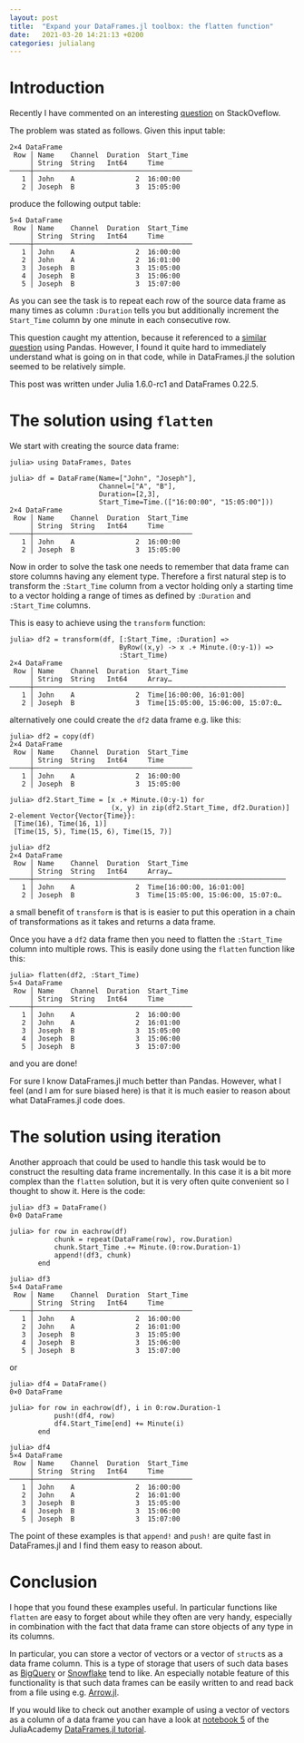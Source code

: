 ```yaml
---
layout: post
title:  "Expand your DataFrames.jl toolbox: the flatten function"
date:   2021-03-20 14:21:13 +0200
categories: julialang
---
```


# Introduction

Recently I have commented on an interesting [question][so] on StackOveflow.

The problem was stated as follows. Given this input table:

```
2×4 DataFrame
 Row │ Name    Channel  Duration  Start_Time
     │ String  String   Int64     Time
─────┼───────────────────────────────────────
   1 │ John    A               2  16:00:00
   2 │ Joseph  B               3  15:05:00
```

produce the following output table:

```
5×4 DataFrame
 Row │ Name    Channel  Duration  Start_Time
     │ String  String   Int64     Time
─────┼───────────────────────────────────────
   1 │ John    A               2  16:00:00
   2 │ John    A               2  16:01:00
   3 │ Joseph  B               3  15:05:00
   4 │ Joseph  B               3  15:06:00
   5 │ Joseph  B               3  15:07:00
```

As you can see the task is to repeat each row of the source data frame as many
times as column `:Duration` tells you but additionally increment the
`Start_Time` column by one minute in each consecutive row.


This question caught my attention, because it referenced to a [similar
question][so2] using Pandas. However, I found it quite hard to immediately
understand what is going on in that code, while in DataFrames.jl the solution
seemed to be relatively simple.

This post was written under Julia 1.6.0-rc1 and DataFrames 0.22.5.

# The solution using `flatten`

We start with creating the source data frame:

```
julia> using DataFrames, Dates

julia> df = DataFrame(Name=["John", "Joseph"],
                      Channel=["A", "B"],
                      Duration=[2,3],
                      Start_Time=Time.(["16:00:00", "15:05:00"]))
2×4 DataFrame
 Row │ Name    Channel  Duration  Start_Time
     │ String  String   Int64     Time
─────┼───────────────────────────────────────
   1 │ John    A               2  16:00:00
   2 │ Joseph  B               3  15:05:00

```

Now in order to solve the task one needs to remember that data frame can store
columns having any element type. Therefore a first natural step is to transform
the `:Start_Time` column from a vector holding only a starting time to a vector
holding a range of times as defined by `:Duration` and `:Start_Time` columns.

This is easy to achieve using the `transform` function:
```
julia> df2 = transform(df, [:Start_Time, :Duration] =>
                           ByRow((x,y) -> x .+ Minute.(0:y-1)) =>
                           :Start_Time)
2×4 DataFrame
 Row │ Name    Channel  Duration  Start_Time
     │ String  String   Int64     Array…
─────┼──────────────────────────────────────────────────────────────
   1 │ John    A               2  Time[16:00:00, 16:01:00]
   2 │ Joseph  B               3  Time[15:05:00, 15:06:00, 15:07:0…
```

alternatively one could create the `df2` data frame e.g. like this:
```
julia> df2 = copy(df)
2×4 DataFrame
 Row │ Name    Channel  Duration  Start_Time
     │ String  String   Int64     Time
─────┼───────────────────────────────────────
   1 │ John    A               2  16:00:00
   2 │ Joseph  B               3  15:05:00

julia> df2.Start_Time = [x .+ Minute.(0:y-1) for
                         (x, y) in zip(df2.Start_Time, df2.Duration)]
2-element Vector{Vector{Time}}:
 [Time(16), Time(16, 1)]
 [Time(15, 5), Time(15, 6), Time(15, 7)]

julia> df2
2×4 DataFrame
 Row │ Name    Channel  Duration  Start_Time
     │ String  String   Int64     Array…
─────┼──────────────────────────────────────────────────────────────
   1 │ John    A               2  Time[16:00:00, 16:01:00]
   2 │ Joseph  B               3  Time[15:05:00, 15:06:00, 15:07:0…
```

a small benefit of `transform` is that is is easier to put this operation in a
chain of transformations as it takes and returns a data frame.

Once you have a `df2` data frame then you need to flatten the `:Start_Time`
column into multiple rows. This is easily done using the `flatten` function like
this:

```
julia> flatten(df2, :Start_Time)
5×4 DataFrame
 Row │ Name    Channel  Duration  Start_Time
     │ String  String   Int64     Time
─────┼───────────────────────────────────────
   1 │ John    A               2  16:00:00
   2 │ John    A               2  16:01:00
   3 │ Joseph  B               3  15:05:00
   4 │ Joseph  B               3  15:06:00
   5 │ Joseph  B               3  15:07:00
```

and you are done!

For sure I know DataFrames.jl much better than Pandas. However, what I feel
(and I am for sure biased here) is that it is much easier to reason about what
DataFrames.jl code does.

# The solution using iteration

Another approach that could be used to handle this task would be to construct
the resulting data frame incrementally. In this case it is a bit more complex
than the `flatten` solution, but it is very often quite convenient so I thought
to show it. Here is the code:

```
julia> df3 = DataFrame()
0×0 DataFrame

julia> for row in eachrow(df)
           chunk = repeat(DataFrame(row), row.Duration)
           chunk.Start_Time .+= Minute.(0:row.Duration-1)
           append!(df3, chunk)
       end

julia> df3
5×4 DataFrame
 Row │ Name    Channel  Duration  Start_Time
     │ String  String   Int64     Time
─────┼───────────────────────────────────────
   1 │ John    A               2  16:00:00
   2 │ John    A               2  16:01:00
   3 │ Joseph  B               3  15:05:00
   4 │ Joseph  B               3  15:06:00
   5 │ Joseph  B               3  15:07:00
```

or

```
julia> df4 = DataFrame()
0×0 DataFrame

julia> for row in eachrow(df), i in 0:row.Duration-1
           push!(df4, row)
           df4.Start_Time[end] += Minute(i)
       end

julia> df4
5×4 DataFrame
 Row │ Name    Channel  Duration  Start_Time
     │ String  String   Int64     Time
─────┼───────────────────────────────────────
   1 │ John    A               2  16:00:00
   2 │ John    A               2  16:01:00
   3 │ Joseph  B               3  15:05:00
   4 │ Joseph  B               3  15:06:00
   5 │ Joseph  B               3  15:07:00
```

The point of these examples is that `append!` and `push!` are quite fast in
DataFrames.jl and I find them easy to reason about.

# Conclusion

I hope that you found these examples useful. In particular functions like
`flatten` are easy to forget about while they often are very handy, especially in
combination with the fact that data frame can store objects of any type in its
columns.

In particular, you can store a vector of vectors or a vector of `struct`s as a
data frame column. This is a type of storage that users of such data bases as
[BigQuery][bq] or [Snowflake][sf] tend to like. An especially notable feature
of this functionality is that such data frames can be easily written to and read
back from a file using e.g. [Arrow.jl][arrow].

If you would like to check out another example of using a vector of vectors as
a column of a data frame you can have a look at [notebook 5][chap5] of the
JuliaAcademy [DataFrames.jl tutorial][ja].

[so]: https://stackoverflow.com/questions/66653593/creating-rows-as-per-duration-using-datetime-julia/
[so2]: https://stackoverflow.com/questions/53369488/creating-rows-as-per-duration-using-datetime-pandas
[bq]: https://cloud.google.com/bigquery/
[sf]: https://www.snowflake.com/
[ja]: https://juliaacademy.com/p/introduction-to-dataframes-jl1
[chap5]: https://github.com/JuliaAcademy/DataFrames/blob/main/5.%20Collecting%20experiments%20data%20in%20a%20data%20frame.ipynb
[arrow]: https://github.com/JuliaData/Arrow.jl
